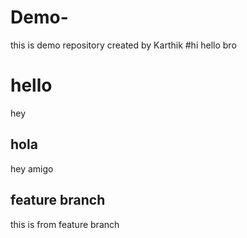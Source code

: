 # Demo-
this is demo repository
created by Karthik
#hi
hello bro
# hello
 hey
## hola
 hey amigo
 ## feature branch
 this is from feature branch
